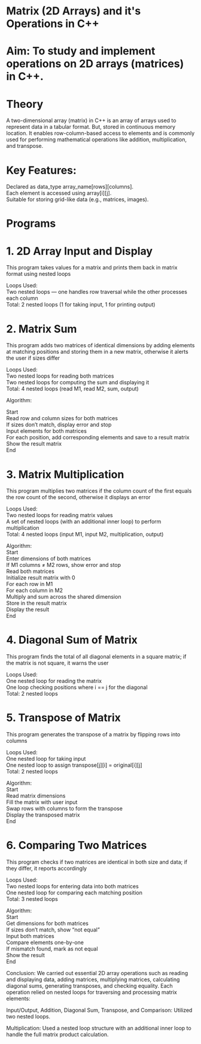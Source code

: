 # Matrix (2D Arrays) and it's Operations in C++
# Aim: To study and implement operations on 2D arrays (matrices) in C++.

# Theory
A two-dimensional array (matrix) in C++ is an array of arrays used to represent data in a tabular format. But, stored in continuous memory location. It enables row-column-based access to elements and is commonly used for performing mathematical operations like addition, multiplication, and transpose.

# Key Features:
Declared as data_type array_name[rows][columns].  
Each element is accessed using array[i][j].  
Suitable for storing grid-like data (e.g., matrices, images).  

# Programs
# 1. 2D Array Input and Display
This program takes values for a matrix and prints them back in matrix format using nested loops

Loops Used:  
Two nested loops — one handles row traversal while the other processes each column  
Total: 2 nested loops (1 for taking input, 1 for printing output)  

# 2. Matrix Sum
This program adds two matrices of identical dimensions by adding elements at matching positions and storing them in a new matrix, otherwise it alerts the user if sizes differ

Loops Used:  
Two nested loops for reading both matrices  
Two nested loops for computing the sum and displaying it  
Total: 4 nested loops (read M1, read M2, sum, output)  

Algorithm:

Start  
Read row and column sizes for both matrices  
If sizes don’t match, display error and stop  
Input elements for both matrices  
For each position, add corresponding elements and save to a result matrix  
Show the result matrix  
End

# 3. Matrix Multiplication
This program multiplies two matrices if the column count of the first equals the row count of the second, otherwise it displays an error

Loops Used:  
Two nested loops for reading matrix values  
A set of nested loops (with an additional inner loop) to perform multiplication  
Total: 4 nested loops (input M1, input M2, multiplication, output)

Algorithm:  
Start  
Enter dimensions of both matrices  
If M1 columns ≠ M2 rows, show error and stop  
Read both matrices  
Initialize result matrix with 0  
For each row in M1  
For each column in M2  
Multiply and sum across the shared dimension  
Store in the result matrix  
Display the result  
End  

# 4. Diagonal Sum of Matrix  
This program finds the total of all diagonal elements in a square matrix; if the matrix is not square, it warns the user  

Loops Used:  
One nested loop for reading the matrix  
One loop checking positions where i == j for the diagonal  
Total: 2 nested loops  

# 5. Transpose of Matrix
This program generates the transpose of a matrix by flipping rows into columns

Loops Used:  
One nested loop for taking input  
One nested loop to assign transpose[j][i] = original[i][j]  
Total: 2 nested loops  

Algorithm:  
Start  
Read matrix dimensions  
Fill the matrix with user input  
Swap rows with columns to form the transpose  
Display the transposed matrix  
End  

# 6. Comparing Two Matrices
This program checks if two matrices are identical in both size and data; if they differ, it reports accordingly

Loops Used:  
Two nested loops for entering data into both matrices  
One nested loop for comparing each matching position  
Total: 3 nested loops  

Algorithm:  
Start  
Get dimensions for both matrices  
If sizes don’t match, show “not equal”  
Input both matrices  
Compare elements one-by-one  
If mismatch found, mark as not equal  
Show the result  
End  


Conclusion:
We carried out essential 2D array operations such as reading and displaying data, adding matrices, multiplying matrices, calculating diagonal sums, generating transposes, and checking equality. Each operation relied on nested loops for traversing and processing matrix elements:

Input/Output, Addition, Diagonal Sum, Transpose, and Comparison: Utilized two nested loops.

Multiplication: Used a nested loop structure with an additional inner loop to handle the full matrix product calculation.

